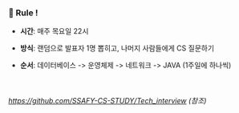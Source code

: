 ### 🔋 Rule !

* **시간**: 매주 목요일 22시
* **방식**: 랜덤으로 발표자 1명 뽑히고, 나머지 사람들에게 CS 질문하기

* **순서**: 데이터베이스 -> 운영체제 -> 네트워크 -> JAVA (1주일에 하나씩)

<br>



###### https://github.com/SSAFY-CS-STUDY/Tech_interview (참조)
